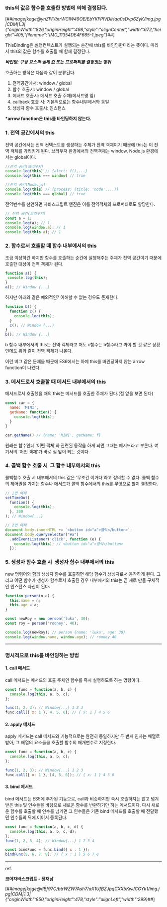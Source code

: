 ### **this의 값은 함수를 호출한 방법에 의해 결정된다.**

[##_Image|kage@ynZFF/btrWCIW49OE/EbYKFPlVDiHaq0sDvp6ZyK/img.jpg|CDM|1.3|{"originWidth":826,"originHeight":498,"style":"alignCenter","width":672,"height":405,"filename":"IMG_11354DE4F665-1.jpeg"}_##]

ThisBinding은 실행컨텍스트가 실행되는 순간에 this를 바인딩한다라는 뜻이다. 따라서 this의 값은 함수를 호출될 때 함께 결정된다.

**_바인딩: 구성 요소의 실제 값 또는 프로퍼티를 결정짓는 행위_**

호출하는 방식은 다음과 같이 분류된다.

1.  전역공간에서: window / global
2.  함수 호출시: window / global
3.  메서드 호출시: 메서드 호출 주체(메서드명 앞)
4.  callback 호출 시: 기본적으로는 함수내부에서와 동일
5.  생성자 함수 호출시: 인스턴스 

**\*arrow function은 this를 바인딩하지 않는다.**

### **1\. 전역 공간에서의 this**

전역 공간에서는 전역 컨텍스트를 생성하는 주체가 전역 객체이기 때문에 this는 이 전역 객체를 가리키게 된다. 브라우저 환경에서의 전역객체는 window, Node.js 환경에서는 global이다.

```js
//전역 공간(브라우저)
console.log(this) // {alert: f(),...}
console.log(this === window) // true

//전역 공간(Node.js)
console.log(this) // {process: {title: 'node',...}}
console.log(this === global) // true
```

전역변수를 선언하면 자바스크립트 엔진은 이를 전역객체의 프로퍼티로도 할당한다.

```js
// 전역 공간(브라우저)
const a = 1;
console.log(a); // 1
console.log(window.a); // 1
console.log(this.a); // 1
```

### **2\. 함수로서 호출할 때 함수 내부에서의 this**

조금 이상하긴 하지만 함수를 호출하는 순간에 실행해주는 주체가 전역 공간이기 때문에 호출한 대상이 전역 객체가 된다.

```js
function a() {
 console.log(this);
}
a(); // Window {...}
```

하지만 아래와 같은 예외적인? 이해할 수 없는 경우도 존재한다.

```js
function b() {
  function c() {
    console.log(this);
  }
  c(); // Window {...}
}
b(); // Window {...}
```

b 함수 내부에서의 this는 전역 객체라고 쳐도 c함수는 b함수라고 봐야 할 것 같은 상황인데도 위와 같이 전역 객체가 나온다.

이런 버그 같은 문제들 때문에 ES6에서는 아예 this를 바인딩하지 않는 arrow function이 나왔다.

### **3\. 메서드로서 호출할 때 메서드 내부에서의 this**

메서드로서 호출했을 때의 this는 메서드를 호출한 주체가 된다.(점 앞을 보면 된다)

```js
const car = {
  name: 'MINI',
  getName: function() {
    console.log(this);
  }
}

car.getName() // {name: 'MINI', getName: f}
```

원래는 함수인데 '어떤 객체'와 관련된 동작을 하게 되면 그때는 메서드라고 부른다. 여기서의 '어떤 객체'가 바로 점 앞이 되는 것이다.

### **4\. 콜백 함수 호출 시  그 함수 내부에서의 this**

콜백함수 호출 시 내부에서의 this 값은 '무조건 이거다'라고 정의할 수 없다. 콜백 함수의 제어권을 가지는 함수나 메서드가 콜백 함수에서의 this를 무엇으로 할지 결정한다. 

```js
// 1번 예제
setTimeOut(
  funtion() { 
    console.log(this);
  }, 300
); // Window{...}

// 2번 예제
document.body.innerHTML += `<button id="a">클릭</button>`;
document.body.querySelector("#a")
  .addEventListener('click', function (e) {
    console.log(this); // <button id="a">클릭</button>
  });
```

### **5\. 생성자 함수 호출 시  생성자 함수 내부에서의 this**

new 명령어와 함께 생성자 함수를 호출하면 해당 함수가 생성자로서 동작하게 된다. 그리고 어떤 함수가 생성자 함수로서 호출된 경우 내부에서의 this는 곧 새로 만들 구체적인 인스턴스 자신이 된다.

```js
function person(n,a) {
  this.name = n;
  this.age = a;
}

const newRoy = new person('luka', 30);
const roy = person('rooney', 40);

console.log(newRoy); // person {name: 'luka', age: 30}
console.log(window.name, window.age); // rooney 40
```

---

### **명시적으로 this를 바인딩하는 방법**

#### **1\. call 메서드**

call 메서드는 메서드의 호출 주체인 함수를 즉시 실행하도록 하는 명령이다.

```js
const func = function(a, b, c) {
  console.log(this, a, b, c);
};

func(1, 2, 3); // Window{...} 1 2 3
func.call({ x: 1 }, 4, 5, 6); // { x: 1 } 4 5 6
```

#### **2\. apply 메서드**

apply 메서드는 call 메서드와 기능적으로는 완전히 동일하지만 두 번째 인자는 배열로 받아, 그 배열의 요소들을 호출할 함수의 매개변수로 지정한다.

```js
const func = function(a, b, c) {
  console.log(this, a, b, c);
};

func(1, 2, 3); // Window{...} 1 2 3
func.call({ x: 1 }, [4, 5, 6]); // { x: 1 } 4 5 6
```

#### **3\. bind 메서드**

bind 메서드는 ES5에 추가된 기능으로, call과 비슷하지만 즉시 호출하지는 않고 넘겨받은 this 및 인수들을 바탕으로 새로운 함수를 반환하기만 하는 메서드이다. 다시 새로운 함수를 호출할 때 인수를 넘기면 그 인수들은 기존 bind 메서드를 호출할 때 전달했던 인수들의 뒤에 이어서 등록된다.

```js
const func = function(a, b, c, d) {
  console.log(this, a, b, c, d);
};
func(1, 2, 3, 4); // Window{...} 1 2 3 4

const bindFunc = func.bind({ x : 1 });
bindFunc(5, 6, 7, 8); // { x : 1 } 5 6 7 8
```

---

ref.

**코어자바스크립트 - 정재남**

[##_Image|kage@dBf97C/btrWZW7Ash7/aX1UfBZJpqCXXbKwJCGYk1/img.jpg|CDM|1.3|{"originWidth":850,"originHeight":478,"style":"alignLeft","width":299}_##]